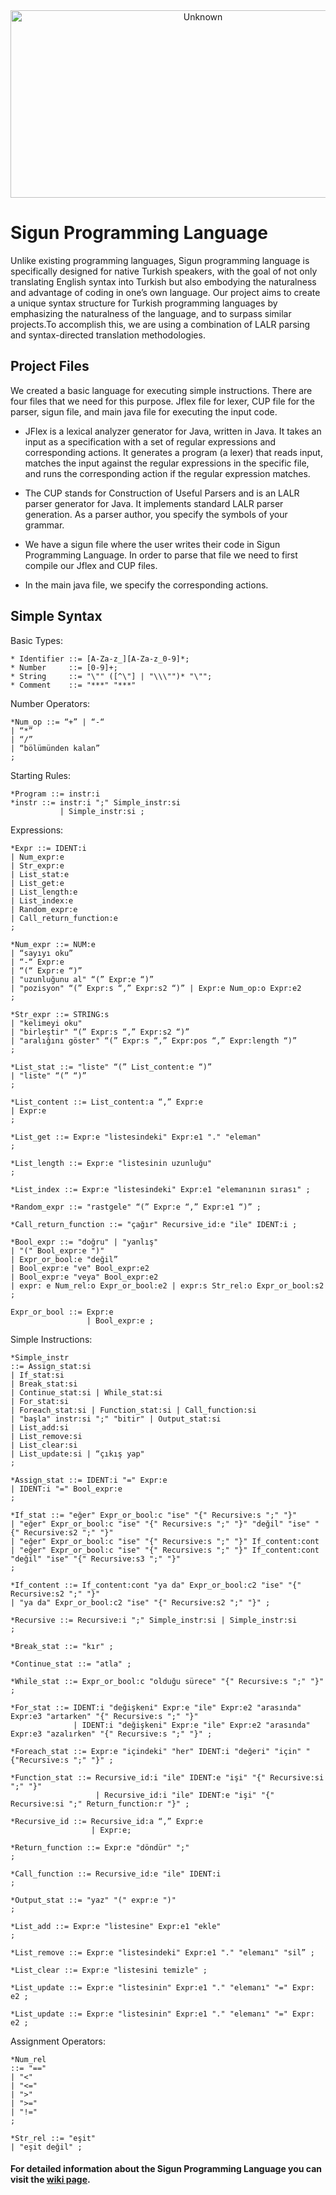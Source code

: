 <div align="center">
  <img src="https://github.com/berkinozturk/Turkish-Programming-Language/assets/94238138/2730d42e-a78e-4d12-aa2c-b8e6c2a5d99b" alt="Unknown" width="600" height="300">
</div>


# Sigun Programming Language

Unlike existing programming languages, Sigun programming language is specifically designed for native Turkish speakers, with the goal of not only translating English syntax into Turkish but also embodying the naturalness and advantage of coding in one’s own language. Our project aims to create a unique syntax structure for Turkish programming languages by emphasizing the naturalness of the language, and to surpass similar projects.To accomplish this, we are using a combination of LALR parsing and syntax-directed translation methodologies. </br>

## Project Files
We created a basic language for executing simple instructions. There are four files that we need for this purpose. Jflex file for lexer, CUP file for the parser, sigun file, and main java file for executing the input code.

* JFlex is a lexical analyzer generator for Java, written in Java. It takes an input as a specification with a set of regular expressions and corresponding actions. It generates a program (a lexer) that reads input, matches the input against the regular expressions in the specific file, and runs the corresponding action if the regular expression matches.

* The CUP stands for Construction of Useful Parsers and is an LALR parser generator for Java. It implements standard LALR parser generation. As a parser author, you specify the symbols of your grammar.

* We have a sigun file where the user writes their code in Sigun Programming Language. In order to parse that file we need to first compile our Jflex and CUP files.

* In the main java file, we specify the corresponding actions. 

## Simple Syntax

Basic Types:
```
* Identifier ::= [A-Za-z_][A-Za-z_0-9]*;
* Number     ::= [0-9]+;
* String     ::= "\"" ([^\"] | "\\\"")* "\"";
* Comment    ::= "***" "***"
``` 
Number Operators:
``` 
*Num_op ::= “+” | “-“
| “*”
| “/”
| “bölümünden kalan”
;
``` 
Starting Rules:
```
*Program ::= instr:i
*instr ::= instr:i ";" Simple_instr:si
           | Simple_instr:si ;
```
Expressions:
```
*Expr ::= IDENT:i
| Num_expr:e
| Str_expr:e
| List_stat:e
| List_get:e
| List_length:e
| List_index:e
| Random_expr:e
| Call_return_function:e
;
```
```
*Num_expr ::= NUM:e
| “sayıyı oku”
| “-“ Expr:e
| “(“ Expr:e “)”
| "uzunluğunu al" “(” Expr:e “)”
| "pozisyon" “(” Expr:s “,” Expr:s2 “)” | Expr:e Num_op:o Expr:e2
;
```
```
*Str_expr ::= STRING:s
| "kelimeyi oku"
| "birleştir" “(” Expr:s “,” Expr:s2 “)”
| "aralığını göster" “(” Expr:s “,” Expr:pos “,” Expr:length “)”
;
```
```
*List_stat ::= "liste" “(” List_content:e “)”
| "liste" “(” “)”
;
```
```
*List_content ::= List_content:a “,” Expr:e
| Expr:e
;
```
```
*List_get ::= Expr:e "listesindeki" Expr:e1 "." "eleman"
;
```
```
*List_length ::= Expr:e "listesinin uzunluğu"
;
```
```
*List_index ::= Expr:e "listesindeki" Expr:e1 "elemanının sırası" ;
```
```
*Random_expr ::= "rastgele" “(” Expr:e “,” Expr:e1 “)” ;
```
```
*Call_return_function ::= "çağır" Recursive_id:e "ile" IDENT:i ;
```
```
*Bool_expr ::= "doğru" | "yanlış"
| "(" Bool_expr:e ")"
| Expr_or_bool:e "değil”
| Bool_expr:e "ve" Bool_expr:e2
| Bool_expr:e "veya" Bool_expr:e2
| expr: e Num_rel:o Expr_or_bool:e2 | expr:s Str_rel:o Expr_or_bool:s2
;
```
```
Expr_or_bool ::= Expr:e
                 | Bool_expr:e ;
```
Simple Instructions:
```
*Simple_instr
::= Assign_stat:si
| If_stat:si
| Break_stat:si
| Continue_stat:si | While_stat:si
| For_stat:si
| Foreach_stat:si | Function_stat:si | Call_function:si
| "başla" instr:si ";" "bitir" | Output_stat:si
| List_add:si
| List_remove:si
| List_clear:si
| List_update:si | “çıkış yap"
;
```
```
*Assign_stat ::= IDENT:i "=" Expr:e
| IDENT:i "=" Bool_expr:e
;
```
```
*If_stat ::= "eğer" Expr_or_bool:c "ise" "{" Recursive:s ";" "}"
| "eğer" Expr_or_bool:c "ise" "{" Recursive:s ";" "}" "değil" "ise" "{" Recursive:s2 ";" "}"
| "eğer" Expr_or_bool:c "ise" "{" Recursive:s ";" "}" If_content:cont
| "eğer" Expr_or_bool:c "ise" "{" Recursive:s ";" "}" If_content:cont "değil" "ise" "{" Recursive:s3 ";" "}"
;
```
```
*If_content ::= If_content:cont "ya da" Expr_or_bool:c2 "ise" "{" Recursive:s2 ";" "}"
| "ya da" Expr_or_bool:c2 "ise" "{" Recursive:s2 ";" "}" ;
```
```
*Recursive ::= Recursive:i ";" Simple_instr:si | Simple_instr:si
;
```
```
*Break_stat ::= "kır" ;
```
```
*Continue_stat ::= "atla" ;
```
```
*While_stat ::= Expr_or_bool:c "olduğu sürece" "{" Recursive:s ";" "}"
;
```
```
*For_stat ::= IDENT:i "değişkeni" Expr:e "ile" Expr:e2 "arasında" Expr:e3 "artarken" "{" Recursive:s ";" "}"
              | IDENT:i "değişkeni" Expr:e "ile" Expr:e2 "arasında" Expr:e3 "azalırken" "{" Recursive:s ";" "}" ;
```
```
*Foreach_stat ::= Expr:e "içindeki" "her" IDENT:i "değeri" "için" "{"Recursive:s ";" "}" ;
```
```
*Function_stat ::= Recursive_id:i "ile" IDENT:e "işi" "{" Recursive:si ";" "}" 
                   | Recursive_id:i "ile" IDENT:e "işi" "{" Recursive:si ";" Return_function:r "}" ;
```
```
*Recursive_id ::= Recursive_id:a “,” Expr:e 
                  | Expr:e;
```
```
*Return_function ::= Expr:e "döndür" ";"
;
```
```
*Call_function ::= Recursive_id:e "ile" IDENT:i
;
```
```
*Output_stat ::= "yaz" "(" expr:e ")"
;
```
```
*List_add ::= Expr:e "listesine" Expr:e1 "ekle"
;
```
```
*List_remove ::= Expr:e "listesindeki" Expr:e1 "." "elemanı" "sil” ;
```
```
*List_clear ::= Expr:e "listesini temizle" ;
```
```
*List_update ::= Expr:e "listesinin" Expr:e1 "." "elemanı" "=" Expr: e2 ;
```
```
*List_update ::= Expr:e "listesinin" Expr:e1 "." "elemanı" "=" Expr: e2 ;
```
Assignment Operators:
```
*Num_rel
::= "==" 
| "<"
| "<=" 
| ">"
| ">=" 
| "!="
;
```
```
*Str_rel ::= "eşit"
| "eşit değil" ;
```


#### For detailed information about the Sigun Programming Language you can visit the <a href="https://github.com/berkinozturk/Turkish-Programming-Language/wiki">wiki page</a>.

















